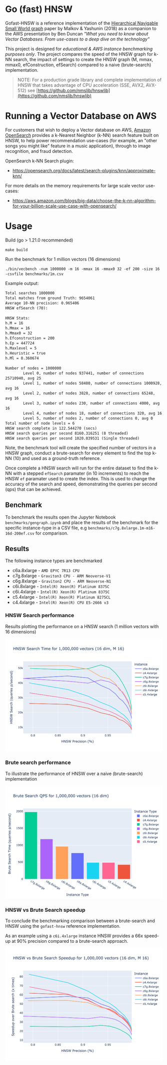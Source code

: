 # Go (fast) HNSW

Gofast-HNSW is a reference implementation of the [Hierarchical Navigable Small World graph](https://arxiv.org/pdf/1603.09320.pdf) paper by Malkov & Yashunin (2018) as a companion to the AWS presentation by Ben Duncan *"What you need to know about Vector Databases. From use-cases to a deep dive on the technology"*  

This project is designed for *educational & AWS instance benchmarking purposes only*. The project compares the speed of the HNSW graph for k-NN search, the impact of settings to create the HNSW graph (M, mmax, mmax0, efConstruction, efSearch) compared to a naive (brute-search) implementation.

> NOTE: For a production grade library and complete implementation of HNSW that takes advantage of CPU acceleration (SSE, AVX2, AVX-512) see [https://github.com/nmslib/hnswlib](https://github.com/nmslib/hnswlib)


# Running a Vector Database on AWS

For customers that wish to deploy a Vector database on AWS, [Amazon OpenSearch](https://aws.amazon.com/opensearch-service/) provides a k-Nearest Neighbor (k-NN) search feature built on HNSW, to help power recommendation use-cases (for example, an "other songs you might like" feature in a music application), through to image recognition, and fraud detection.

OpenSearch k-NN Search plugin:

* https://opensearch.org/docs/latest/search-plugins/knn/approximate-knn/

For more details on the memory requirements for large scale vector use-cases:

* https://aws.amazon.com/blogs/big-data/choose-the-k-nn-algorithm-for-your-billion-scale-use-case-with-opensearch/


# Usage

Build (go > 1.21.0 recommended)

```
make build
```

Run the benchmark for 1 million vectors (16 dimensions)

```
./bin/vecbench -num 1000000 -m 16 -mmax 16 -mmax0 32 -ef 200 -size 16 -csvfile benchmarks/1m.csv
```

Example output:

```
Total searches 1000000
Total matches from ground Truth: 9654061
Average 10-NN precision: 0.965406
HNSW efSearch (70):

HNSW Stats:
h.M = 16
h.Mmax = 16
h.Mmax0 = 32
h.Efconstruction = 200
h.Ep = 447724
h.Maxlevel = 5
h.Heuristic = true
h.Ml = 0.360674

Number of nodes = 1000000
        Level 0, number of nodes 937441, number of connections 25710940, avg 25
        Level 1, number of nodes 58480, number of connections 1000928, avg 16
        Level 2, number of nodes 3828, number of connections 65248, avg 16
        Level 3, number of nodes 230, number of connections 4000, avg 16
        Level 4, number of nodes 18, number of connections 320, avg 16
        Level 5, number of nodes 2, number of connections 0, avg 0
Total number of node levels = 6
HNSW search complete in 122.544270 (secs)
HNSW search queries per second 8160.316251 (8 threaded)
HNSW search queries per second 1020.039531 (Single threaded)
```

Note, the benchmark tool will create the specified number of vectors in a HNSW graph, conduct a brute-search for every element to find the top k-NN (10) and used as a ground-truth reference.

Once complete a HNSW search will run for the entire dataset to find the k-NN with a stepped `efSearch` paramater (in 10 increments) to reach the HNSW `ef` paramater used to create the index. This is used to change the accuracy of the search and speed, demonstrating the queries per second (qps) that can be achieved.

## Benchmark

To benchmark the results open the Jupyter Notebook `benchmarks/gengraph.ipynb` and place the results of the benchmark for the specific instance-type in a CSV file, e.g `benchmarks/c7g.8xlarge.1m-m16-16d-200ef.csv` for comparison.

## Results

The following instance types are benchmarked

* c6a.8xlarge - `AMD EPYC 7R13 CPU`
* c7g.8xlarge - `Graviton3 CPU - ARM Neoverse-V1`
* c6g.8xlarge - `Graviton2 CPU - ARM Neoverse-N1`
* c6i.8xlarge - `Intel(R) Xeon(R) Platinum 8375C`
* c6i.4xlarge - `Intel(R) Xeon(R) Platinum 8375C`
* c5.4xlarge - `Intel(R) Xeon(R) Platinum 8275CL`
* c4.4xlarge - `Intel(R) Xeon(R) CPU E5-2666 v3`

### HNSW Search performance

Results plotting the performance on a HNSW search (1 million vectors with 16 dimensions)

![HNSW Search - All Instances](./benchmarks/hnsw_search_all_instances.png)

### Brute search performance

To illustrate the performance of HNSW over a naive (brute-search) implementation

![Brute Search - All Instances](./benchmarks/brute_search_all_instances.png)

### HNSW vs Brute Search speedup

To conclude the benchmarking comparison between a brute-search and HNSW using the `gofast-hnsw` reference implementation.

As an example using a `c6i.4xlarge` instance HNSW provides a 66x speed-up at 90% precision compared to a brute-search approach.

![HNSW Search - All Instances](./benchmarks/hnsw_vs_brute_search_speedup.png)

